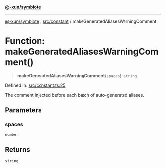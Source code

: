 [**@-xun/symbiote**](../../../README.md)

***

[@-xun/symbiote](../../../README.md) / [src/constant](../README.md) / makeGeneratedAliasesWarningComment

# Function: makeGeneratedAliasesWarningComment()

> **makeGeneratedAliasesWarningComment**(`spaces`): `string`

Defined in: [src/constant.ts:25](https://github.com/Xunnamius/symbiote/blob/c1464a297410c83c8e7e7e880f016b0d4a6a426a/src/constant.ts#L25)

The comment injected before each batch of auto-generated aliases.

## Parameters

### spaces

`number`

## Returns

`string`
